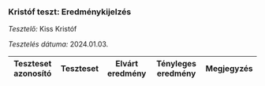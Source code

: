 ### Kristóf teszt: Eredménykijelzés
*Tesztelő:* Kiss Kristóf

*Tesztelés dátuma:* 2024.01.03.

| Teszteset azonosító | Teszteset | Elvárt eredmény | Tényleges eredmény | Megjegyzés |
| ------------------- | --------- | --------------- | ------------------ | ---------- |